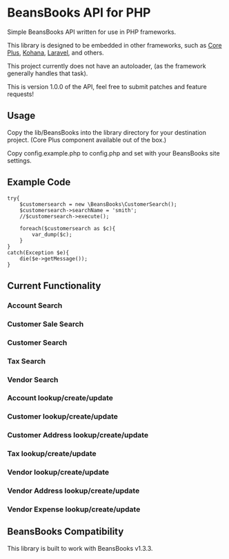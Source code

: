 # BeansBooks API for PHP

Simple BeansBooks API written for use in PHP frameworks.

This library is designed to be embedded in other frameworks, such as [Core Plus](http://corepl.us), [Kohana](http://kohanaframework.org/), [Laravel](http://laravel.com), and others.

This project currently does not have an autoloader, (as the framework generally handles that task).

This is version 1.0.0 of the API, feel free to submit patches and feature requests!

## Usage

Copy the lib/BeansBooks into the library directory for your destination project.  (Core Plus component available out of the box.)

Copy config.example.php to config.php and set with your BeansBooks site settings.

## Example Code

    try{
        $customersearch = new \BeansBooks\CustomerSearch();
        $customersearch->searchName = 'smith';
        //$customersearch->execute();
         
        foreach($customersearch as $c){
            var_dump($c);
        }
    }
    catch(Exception $e){
        die($e->getMessage());
    }
    
## Current Functionality

### Account Search
### Customer Sale Search
### Customer Search
### Tax Search
### Vendor Search
### Account lookup/create/update
### Customer lookup/create/update
### Customer Address lookup/create/update
### Tax lookup/create/update
### Vendor lookup/create/update
### Vendor Address lookup/create/update
### Vendor Expense lookup/create/update

## BeansBooks Compatibility

This library is built to work with BeansBooks v1.3.3.
